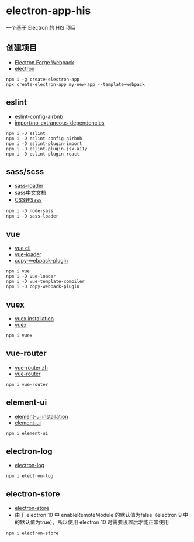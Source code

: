 # electron-app-his
一个基于 Electron 的 HIS 项目

## 创建项目
- [Electron Forge Webpack](https://www.electronforge.io/templates/webpack-template)
- [electron](https://developer.aliyun.com/mirror/npm/package/electron)
~~~
npm i -g create-electron-app
npx create-electron-app my-new-app --template=webpack
~~~

## eslint
- [eslint-config-airbnb](https://developer.aliyun.com/mirror/npm/package/eslint-config-airbnb)
- [import/no-extraneous-dependencies](https://github.com/benmosher/eslint-plugin-import/blob/master/docs/rules/no-extraneous-dependencies.md)
~~~
npm i -D eslint
npm i -D eslint-config-airbnb
npm i -D eslint-plugin-import
npm i -D eslint-plugin-jsx-a11y
npm i -D eslint-plugin-react
~~~

## sass/scss
- [sass-loader](https://developer.aliyun.com/mirror/npm/package/sass-loader)
- [sass中文文档](https://www.sass.hk/docs/)
- [CSS转Sass](https://www.sass.hk/css2sass/)
~~~
npm i -D node-sass
npm i -D sass-loader
~~~

## vue
- [vue cli](https://cli.vuejs.org/zh/)
- [vue-loader](https://vue-loader.vuejs.org/guide/#manual-setup)
- [copy-webpack-plugin](https://developer.aliyun.com/mirror/npm/package/copy-webpack-plugin)
~~~
npm i vue
npm i -D vue-loader
npm i -D vue-template-compiler
npm i -D copy-webpack-plugin
~~~

## vuex
- [vuex installation](https://vuex.vuejs.org/zh/installation.html)
- [vuex](https://developer.aliyun.com/mirror/npm/package/vuex)
~~~
npm i vuex
~~~

## vue-router
- [vue-router zh](https://router.vuejs.org/zh/)
- [vue-router](https://developer.aliyun.com/mirror/npm/package/vue-router)
~~~
npm i vue-router
~~~

## element-ui
- [element-ui installation](https://element.eleme.cn/#/zh-CN/component/installation)
- [element-ui](https://developer.aliyun.com/mirror/npm/package/element-ui)
~~~
npm i element-ui
~~~

## electron-log
- [electron-log](https://developer.aliyun.com/mirror/npm/package/electron-log)
~~~
npm i electron-log
~~~

## electron-store
- [electron-store](https://developer.aliyun.com/mirror/npm/package/electron-store)
- 由于 electron 10 中 enableRemoteModule 的默认值为false（electron 9 中的默认值为true），所以使用 electron 10 时需要设置后才能正常使用
~~~
npm i electron-store
~~~
